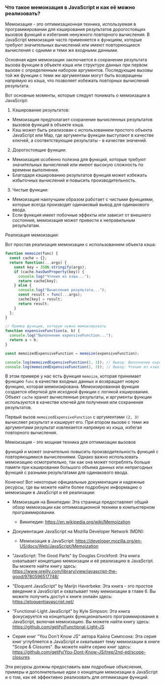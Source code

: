 ### Что такое мемоизация в JavaScript и как её можно реализовать?

Мемоизация - это оптимизационная техника, используемая в программировании для кэширования результатов дорогостоящих вызовов функций и избегания ненужного повторного вычисления. В JavaScript мемоизация часто применяется к функциям, которые требуют значительных вычислений или имеют повторяющиеся вычисления с одними и теми же входными данными.

Основная идея мемоизации заключается в сохранении результата вызова функции в объекте кэша или структуре данных при первом вызове с определенным набором аргументов. Последующие вызовы той же функции с теми же аргументами могут быть возвращены напрямую из кэша, что позволяет избежать повторных вычислений результата.

Вот основные моменты, которые следует понимать о мемоизации в JavaScript:

1. Кэширование результатов:
- Мемоизация предполагает сохранение вычисленных результатов вызовов функций в объекте кэша.
- Кэш может быть реализован с использованием простого объекта JavaScript или Map, где аргументы функции выступают в качестве ключей, а соответствующие результаты - в качестве значений.

2. Дорогостоящие функции:
- Мемоизация особенно полезна для функций, которые требуют значительных вычислений или имеют высокую сложность по времени выполнения.
- Благодаря кэшированию результатов функция может избежать избыточных вычислений и повысить производительность.

3. Чистые функции:
- Мемоизация наилучшим образом работает с чистыми функциями, которые всегда производят одинаковый вывод для одинакового ввода.
- Если функция имеет побочные эффекты или зависит от внешнего состояния, мемоизация может привести к неправильным результатам.

Реализация мемоизации:

Вот простая реализация мемоизации с использованием объекта кэша:

```javascript
function memoize(func) {
  const cache = {};
  return function(...args) {
    const key = JSON.stringify(args);
    if (cache.hasOwnProperty(key)) {
      console.log("Чтение из кэша...");
      return cache[key];
    } else {
      console.log("Вычисление результата...");
      const result = func(...args);
      cache[key] = result;
      return result;
    }
  };
}

// Пример функции, которую нужно мемоизировать
function expensiveFunction(a, b) {
  console.log("Выполнение expensiveFunction...");
  return a + b;
}

const memoizedExpensiveFunction = memoize(expensiveFunction);

console.log(memoizedExpensiveFunction(2, 3)); // Вывод: Выполнение expensiveFunction... Вычисление результата... 5
console.log(memoizedExpensiveFunction(2, 3)); // Вывод: Чтение из кэша... 5 (без повторного вычисления)
```

В этом примере у нас есть функция `memoize`, которая принимает функцию `func` в качестве входных данных и возвращает новую функцию, которая мемоизирована. Мемоизированная функция создается оберткой для исходной функции с логикой кэширования. Объект `cache` хранит вычисленные результаты, и аргументы функции используются в качестве ключей для получения или сохранения результатов.

Первый вызов `memoizedExpensiveFunction` с аргументами `(2, 3)` вычисляет результат и кэширует его. При втором вызове с теми же аргументами результат извлекается напрямую из кэша, избегая повторного вычисления.

Мемоизация - это мощная техника для оптимизации вызовов

функций и может значительно повысить производительность функций с повторяющимися вычислениями. Однако важно использовать мемоизацию осмотрительно, так как она может потреблять больше памяти при кэшировании большого объема данных или непригодных функций с разными результатами для одинакового ввода.

Конечно! Вот некоторые официальные документации и надежные ресурсы, где вы можете найти более подробную информацию о мемоизации в JavaScript и её реализации:

- Мемоизация на Википедии: Эта страница предоставляет общий обзор мемоизации как оптимизационной техники в компьютерном программировании.
  - Википедия: https://en.wikipedia.org/wiki/Memoization

- Документация JavaScript на Mozilla Developer Network (MDN):
  - Мемоизация в JavaScript: https://developer.mozilla.org/en-US/docs/Web/JavaScript/Memoization

- "JavaScript: The Good Parts" by Douglas Crockford: Эта книга охватывает концепцию мемоизации и её реализацию в JavaScript. Вы можете найти книгу здесь: https://www.oreilly.com/library/view/javascript-the-good/9780596517748/

- "Eloquent JavaScript" by Marijn Haverbeke: Эта книга - это простое введение в JavaScript и охватывает тему мемоизации в главе 6. Вы можете получить доступ к книге онлайн здесь: https://eloquentjavascript.net/

- "Functional-Light JavaScript" by Kyle Simpson: Эта книга фокусируется на концепциях функционального программирования в JavaScript, включая мемоизацию. Вы можете найти книгу здесь: https://github.com/getify/Functional-Light-JS

- Серия книг "You Don't Know JS" автора Кайла Симпсона: Эта серия книг углубляется в JavaScript и охватывает тему мемоизации в книге "Scope & Closures". Вы можете найти серию книг здесь: https://github.com/getify/You-Dont-Know-JS/tree/2nd-ed/scope-closures

Эти ресурсы должны предоставить вам подробные объяснения, примеры и дополнительные идеи о концепции мемоизации в JavaScript и о том, как её эффективно реализовать для оптимизации функций.
